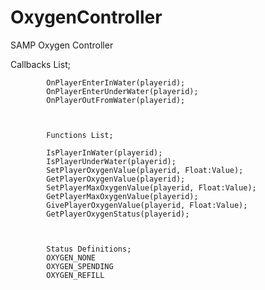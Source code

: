 # OxygenController
SAMP Oxygen Controller

Callbacks List;

			OnPlayerEnterInWater(playerid);
			OnPlayerEnterUnderWater(playerid);
			OnPlayerOutFromWater(playerid);


			
			Functions List;

			IsPlayerInWater(playerid);
			IsPlayerUnderWater(playerid);
			SetPlayerOxygenValue(playerid, Float:Value);
			GetPlayerOxygenValue(playerid);
			SetPlayerMaxOxygenValue(playerid, Float:Value);
			GetPlayerMaxOxygenValue(playerid);
			GivePlayerOxygenValue(playerid, Float:Value);
			GetPlayerOxygenStatus(playerid);



			Status Definitions;
			OXYGEN_NONE
			OXYGEN_SPENDING
			OXYGEN_REFILL
